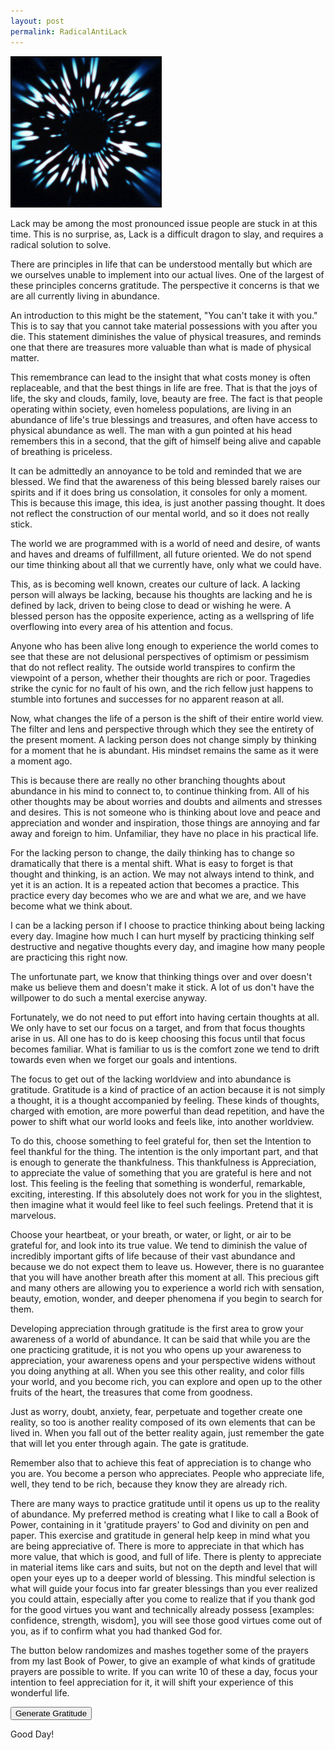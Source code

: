 ```yaml
---
layout: post
permalink: RadicalAntiLack
---
```


<a href="{{ page.url }}"> ![image](/img/unused-energy-07.gif) </a>

<!-- change to 06-07 after testing done -->

<link href="https://fonts.googleapis.com/css2?family=Playfair+Display:wght@400;500&display=swap" rel="stylesheet">
<link href="https://fonts.googleapis.com/css2?family=IBM+Plex+Mono:wght@400;500&display=swap" rel="stylesheet">
<script src="https://ajax.googleapis.com/ajax/libs/jquery/3.4.1/jquery.min.js"></script>
<style>
  #prayer {
    font-family: 'Playfair Display', serif;
    color: #33302e;
    background-color: #fff1e5;
    padding: 0px 16px 0px 24px;
    font-size: 36px;
  }
</style>


Lack may be among the most pronounced issue people are stuck in at this time. This is no surprise, as, Lack is a difficult dragon
to slay, and requires a radical solution to solve.

There are principles in life that can be understood mentally but which are we
ourselves unable to implement into our actual lives. One of the largest of these
principles concerns gratitude. The perspective it concerns is that we are all currently
living in abundance.

An introduction to this might be the statement,
"You can't take it with you." This is to say that you cannot take material possessions
with you after you die. This statement diminishes the value of physical treasures,
and reminds one that there are treasures more valuable than what is made of physical matter.

This remembrance can lead to the insight that what costs money is often replaceable,
and that the best things in life are free. That is that the joys of life, the sky and clouds,
family, love, beauty are free. The fact is that people operating within society, even homeless
populations, are living in an abundance of life's true blessings and treasures, and often have
access to physical abundance as well. The man with a gun pointed at his head remembers this in
a second, that the gift of himself being alive and capable of breathing is priceless.

It can be admittedly an annoyance to be told and reminded that we are blessed. We find that
the awareness of this being blessed barely raises our spirits and if it does bring us consolation,
it consoles for only a moment. This is because this image, this idea, is just another passing thought.
It does not reflect the construction of our mental world, and so it does not really stick.

The world we are programmed with is a world of need and desire, of wants and haves and dreams of
fulfillment, all future oriented. We do not spend our time thinking about all that we currently have,
only what we could have.  

This, as is becoming well known, creates our culture of lack. A lacking person will always be lacking,
because his thoughts are lacking and he is defined by lack, driven to being close to dead or wishing he were.
A blessed person has the opposite experience, acting as a wellspring of life overflowing into every area of his attention and focus.

Anyone who has been alive long enough to experience the world comes to see that these are not delusional perspectives of optimism or pessimism that do not reflect reality. The outside world transpires to confirm the viewpoint of a person, whether their thoughts are rich or poor. Tragedies strike the cynic for no fault of his own, and the rich fellow just happens to stumble into fortunes and successes for no apparent reason at all.  

Now, what changes the life of a person is the shift of their entire world view. The filter and lens and perspective through which they see the entirety of the present moment. A lacking person does not change
simply by thinking for a moment that he is abundant. His mindset remains the same as it were a moment ago.

This is because there are really no other branching thoughts about abundance in his mind to connect to, to continue thinking from. All of his other thoughts may be about worries and doubts and ailments and stresses
and desires. This is not someone who is thinking about love and peace and appreciation and wonder and inspiration, those things are annoying and far away and foreign to him. Unfamiliar, they have no place in his practical life.

For the lacking person to change, the daily thinking has to change so dramatically that there is a mental shift. What is easy to forget is that thought and thinking, is an action. We may not always intend to think,
and yet it is an action. It is a repeated action that becomes a practice. This practice every day becomes who we are and what we are, and we have become what we think about.

I can be a lacking person if I choose to practice thinking about being lacking every day. Imagine how much I can hurt myself by practicing thinking self destructive and negative thoughts every day, and imagine how many people are practicing this right now.  

The unfortunate part, we know that thinking things over and over doesn't make us believe them and doesn't make it stick. A lot of us don't have the willpower to do such a mental exercise anyway.   

Fortunately, we do not need to put effort into having certain thoughts at all. We only have to set our focus on a target, and from that focus thoughts arise in us. All one has to do is keep
choosing this focus until that focus becomes familiar. What is familiar to us is the comfort zone we tend to drift towards even when we forget our goals and intentions.

The focus to get out of the lacking worldview and into abundance is gratitude. Gratitude is a kind of practice of an action because it is not simply a thought, it is a thought accompanied by feeling. These kinds of thoughts, charged with emotion, are more powerful than dead repetition, and have the power to shift what our world looks and feels like, into another worldview.

To do this, choose something to feel grateful for, then set the Intention to feel thankful for the thing. The intention is the only important part, and that is enough to generate the thankfulness. This thankfulness is Appreciation, to appreciate the value of something that you are grateful is here and not lost. This feeling is the feeling that something is wonderful, remarkable, exciting, interesting. If this absolutely does not work for you in the slightest, then imagine what it would feel like to feel such feelings. Pretend that it is marvelous.

Choose your heartbeat, or your breath, or water, or light, or air to be grateful for, and look into its true value. We tend to diminish the value of incredibly important gifts of life because of
their vast abundance and because we do not expect them to leave us. However, there is no guarantee that you will have another breath after this moment at all. This precious gift and many others
are allowing you to experience a world rich with sensation, beauty, emotion, wonder, and deeper phenomena if you begin to search for them.

Developing appreciation through gratitude is the first area to grow your awareness of a world of abundance. It can be said that while you are the one practicing gratitude,
it is not you who opens up your awareness to appreciation, your awareness opens and your perspective widens without you doing anything at all. When you see this other reality,
and color fills your world, and you become rich, you can explore and open up to the other fruits of the heart, the treasures that come from goodness.

Just as worry, doubt, anxiety, fear, perpetuate and together create one reality, so too is another reality composed of its own elements that can be lived in. When you fall out of the better reality
again, just remember the gate that will let you enter through again. The gate is gratitude.

Remember also that to achieve this feat of appreciation is to change who you are. You become a person who appreciates. People who appreciate life, well, they tend to be rich, because they know
they are already rich.

There are many ways to practice gratitude until it opens us up to the reality of abundance. My preferred method is creating what I like to call a Book of Power, containing in it 'gratitude prayers' to God and divinity on pen and paper. This exercise and gratitude in general help keep in mind what you are being appreciative of. There is more to appreciate in that which has more value,
that which is good, and full of life. There is plenty to appreciate in material items like cars and suits, but not on the depth and level that will open your eyes up to a deeper world of blessing.
This mindful selection is what will guide your focus into far greater blessings than you ever realized you could attain, especially after you come to realize that if you thank god for the
good virtues you want and technically already possess [examples: confidence, strength, wisdom], you will see those good virtues come out of you, as if to confirm what you had thanked God for.


The button below randomizes and mashes together some of the prayers from my last Book of Power, to give an example of what kinds of gratitude prayers are possible to write.
If you can write 10 of these a day, focus your intention to feel appreciation for it, it will shift your experience of this wonderful life.

<div id=""> <!-- test without this div also to see output!!!!!!!!!!!!!!!!!!!!!!!!!!!!!!!!!!!!!!!!!!!!!!!!!!!!!!!!!!!!!!!!!!!!!!!!! -->
<button id="firebutton" onclick="fire()"> Generate Gratitude </button>

<p id="outputhtml"> Good Day! </p>
</div>

<script>
wordList = [
"Shaping my Life and my Being as an Expressive and Beautiful Piece of Art",
"Reciprocation",
"Allowing Me to Share so Much",
"Allowing me to Experience these deep expressive emotions",
"Connecting my Heart to Light",
"feeding me in Spirit",
"Light",
"Life",
"this Beautiful Life",
"Living",
"Love",
"this Love",
"Spirit",
"Possibility",
"Possibilities",
"the Beautiful",
"Infinite Beauty",
"Endless Abundance",
"Blessings",
"Teachings",
"every Moment",
"Leading",
"Leading me to Choose Love",
"Guiding",
"Showing",
"Continuing",
"Creating",
"Creation",
"Creating me",
"Allowing",
"Connecting",
"Connection",
"Strength",
"Strengthening",
"Giving",
"Wisdom",
"Empowering",
"Empowerment",
"Voice",
"Safety",
"Protecting",
"Protection",
"Rest",
"Resting",
"Still",
"Stillness",
"Comfort",
"Comforting",
"Peace",
"Peacefulness",
"Stability",
"Kindness",
"Healing",
"Help",
"Helping",
"Letting Go",
"Reaching Out",
"Growth",
"Growing",
"Eternity",
"Rescuing",
"Saving",
"Inspiration",
"Inspiring",
"Hope",
"Flourishing",
"abilities",
"determination",
"focus",
"resolve",
"will",
"culture",
"Variety",
"Maintaining",
"Breathing",
"breath",
"oxygen",
"lungs",
"Reminding",
"Existence",
"Divinity",
"the Divine",
"Allowing Me the Chance to Love",
"the Possibility of Being Able to Be Thankful and Grateful and Appreciative!",
"the Possibility of Being Able to Be",
"Capability",
"Appreciation",
"Thankfulness",
"Thanks",
"my Heart",
"heart",
"Soul",
"Connection",
"Reconnection",
"Opening",
"Reopening",
"Keeping",
"Patience",
"Forgiveness",
"Forgiving",
"Humility",
"Surrender",
"Clarity",
"Seeing",
"Sight",
"Vision",
"Hearing",
"Sound",
"Discretion",
"Virtue",
"Support",
"Transmuting",
"Granting",
"Sustenance",
"Faith",
"Joy",
"Expression",
"Expressing",
"Health",
"Healthiness",
"Choosing Love",
"Contemplation",
"Interpretation",
"Reality",
"Perfection",
"Gratitude",
"Gratefulness",
"Grace",
"Strength",
"Strengthening",
"Bravery",
"You",
"All that is",
"Allowing me to walk, to stand, to grow",
"All that You have Created",
"Allowing me to Rise with the sun",
"Progress",
"Good things",
"Empathy",
"Productivity",
"a Beautiful, Perfect, Gorgeous Day",
"Revelation",
"Realization",
"Being",
"Light in my Heart",
"Purity",
"Essence",
"Source",
"Christ",
"Christening",
"this Precious Gift of Life",
"this Insightful Revealing Insight",
"this profound Insight",
"these lessons",
"this Glorious celebration",
"Showing me",
"Interesting Ways",
"Showing me how to operate as a human Being",
"moving me towards these amazing possibilities",
"Showing me this Value!",
"these Connections",
"this Power",
"this Creation",
"these Rising Crescendos",
"these Wonderous Changes",
"this Openness",
"the Chance to Love",
"this Safety",
"this Security",
"this Stability",
"these Blessings",
"this Renewal",
"this Greatness",
"this Wealth",
"these Rivers",
"this Body",
"the Highest State of Reality",
"Spontaneity",
"the Maker energy",
"masculinity",
"femininity",
"balance",
"Wholeness",
"the Source",
"the Silence",
"the Currents of Flow",
"the Awareness",
"All",
"Blessing my Life",
"Always Carrying me",
"Bringing me back into the next Divine Perfect Moment of Eternity",
"Working Through me",
"not abandoning me in the night",
"pushing and pulling me forward",
"Showing me signs",
"Allowing me to learn",
"Leading me into Creation",
"Amazing Creative Freedom",
"this Open Heart, Full of Love and Expansion",
"Moving me Forward",
"Allowing me to Write",
"Endless Inner Truth Expressed and Experienced",
"Ecstasy",
"Allowing me to Grow",
"rescuing me from the darkness",
"Teaching me better ways",
"making me a Creative",
"this Restoration",
"this Art",
"Blessing me financially",
"Real Value",
"this Creative Flow",
"Showing me what matters",
"Taking Care of me",
"Arising in me",
"Keeping me Connected",
"Allowing me to Witness the Beauty",
"this pen",
"a song",
"a dance",
"gifts",
"freedoms",
"music",
"Sound",
"sleep",
"Showing Me the Way back",
"Keeping me on a beautiful path",
"Helping me make the Right choices",
"Being Patient with me and Helping me be Patient with myself",
"granting the ability to transmute darkness into light",
"the Light Upon the Hill",
"this Calm",
"this Still",
"the Perfect",
"Perfection",
"the Wondrous",
"the light of Christ Jesus",
"this Peace",
"the Beautiful Day",
"the sacred moment",
"Helping me believe that I am deserving of Blessings",
"Helping me feel Deserving of Blessing",
"Blessing me",
"Supporting me",
"Freeing me",
"Sustaining me",
"Keeping me from harm",
"Allowing me to walk in Kindness",
"Allowing me to have riches",
"Teaching me Who I Am",
"these unforeseen Blessings",
"Prospering this Life",
"Allowing me to Live without pride",
"Giving me Good Intentions",
"Allowing me to reach out to others",
"Helping me Create a Better Reality with Thought and Love",
"this Awakening",
"Granting me Hope",
"Granting me Faith",
"Ambition",
"Eyes",
"Ears",
"skin",
"Water",
"Earth",
"the Smooth",
"the Flow",
"hills",
"Ripples",
"Streams",
"vineyards",
"Fruits",
"the heavens",
"Heaven",
"the Endless Skies Above",
"Heaven on Earth",
"the sunrise",
"Sunlight",
"the Moonlight",
"the Ocean",
"clear crystaline waters",
"the Father",
"the Mother",
"the Son",
"the Holy Spirit",
"Loving Beings",
"Angels",
"Truth",
"food",
"my life",
"my soul",
"your life",
"your soul",
"humanity",
"Solace",
"Blessing every part of my Life",
"this beautiful divine Glorious Abundant Prosperous Magical Blessed Fulfilled Peaceful Loving Day",
"making me Amazing",
"Restoring my and Flourishing my sensuality and sexuality",
"turning my Focus Towards the Love of Creation",
"Replacing my fear of other with Strength, Power, Humility, Surrender, Love, Joy, Goodwill, Blessing for others",
"Healing and Warmth and real Peace and Comfort Inside and Making Me Whole",
"Connecting me to Nature and Beauty and Life",
"Pouring Out my Heart, Your Heart, Out Onto the Entire Earth",
"melting the old to bring the new",
"Protecting me Through hardship and struggle and strife",
"the Moving Ocean, More Abundant in Riches than Crystal Diamonds",
"Changing me",
"Staying with me",
"Comforting me",
"Your Trust",
"Your Spirit",
"Your Wonderous Abundance of All Good Things",
"Filling my soul",
"Showing me Beauty",
"This",
"this Hope and Faith and Trust to Stand on",
"Restoring my Spirit",
"Caring about me",
"Guiding My Life",
"Restoring Me",
"Making me this way",
"Radiance",
"Watering my Gardens with Fresh Springs",
"my cup overflows",
"Always Being With me",
"Allowing me to Hold Onto what is Precious",
"Filling Every Moment with So Much! So Much Unfathomable Greatness and Life and Meaning and Truth",
"Opening my eyes to this Precious Perfect Moment in Eternity",
"Allowing me to Confide in Your Embrace",
"Setting my eyes on that which You Love",
"Creating me to Be a Being that Loves what You Love",
"Showing me how to walk",
"blessing me in truth",
"my Clarity of Speech",
"this Renewal of Mind, Soul, Body, Spirit",
"the Hidden Depths",
"the Secret Beauties and Treasures",
"Allowing me to Have this Love for You I so desperately needed",
"Making All Things Possible for me",
"Teaching me how to Trust You in my Heart and Soul",
"Allowing Have Safety and Trust in Rest",
"Restoring my Mind",
"Teaching Me to Appreciate You and Blessing at Every Level of my Life",
"Turning my Focus to Divine Love",
"Revealing my Authenticity",
"Teaching me to Find Treasure hidden in the depths of my soul",
"Teaching me How to Establish a Relationship with my Heart",
"Allowing me to Access Wisdom and Higher Meaning",
"Strengthening me from Within",
"Teaching me How to Change, How to Let Go, How to Be",
"Teaching me How to Calm the Storms in my soul",
"Allowing me to Live in a world in which others desire to See and Hear me",
"Making me Wealthier than I could Imagine",
"Teaching me how to Cultivate a Garden of Thought in the mind",
"Teaching me how to Drink from the Rivers and Waters and Springs",
"Let this Love Penetrate Through my Existence",
"the Sacred Word",
"Allowing me to fall in Love with Love itself"
]

function start(){
    passout = randoms();

    if (passout == "") {
      passout = "my Cup Overflows";
    }
    else {
      return passout;
    }
  }
//}
function randoms() {
  function randomGetNumber() { //generate a random number for array
    var randNum = Math.floor(1 + Math.random() * wordList.length);
    var randNumNum = randNum - 1;
    return randNumNum;
  }
  sendword = randomGetNumber()
  let returnedword = wordList.splice(sendword, 1); // get array value and delete entry
  if (!Array.isArray(wordList) || !wordList.length) { //when the array empties return Love
    returnedword = "Love";
  }
  return returnedword;
}

function words() { // write sentence
  pre = "Thank You for ";
  word = start();
  and = " and ";
  wordtwo = start();
  wordthree = start();
  post = "!";
  out = pre + word + and + wordtwo + and + wordthree + post;
  return out;
}
function fire() {
  $("#outputhtml").text(words()); //write to html
};

</script>
